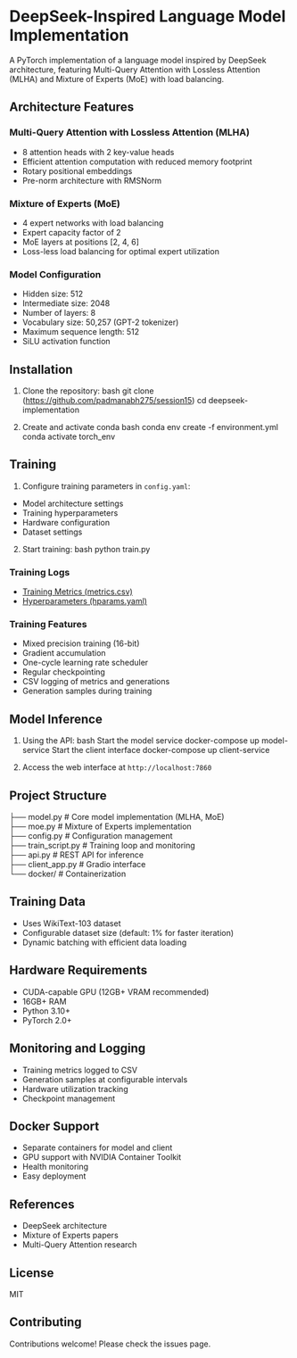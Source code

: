 # DeepSeek-Inspired Language Model Implementation

A PyTorch implementation of a language model inspired by DeepSeek architecture, featuring Multi-Query Attention with Lossless Attention (MLHA) and Mixture of Experts (MoE) with load balancing.

## Architecture Features

### Multi-Query Attention with Lossless Attention (MLHA)
- 8 attention heads with 2 key-value heads
- Efficient attention computation with reduced memory footprint
- Rotary positional embeddings
- Pre-norm architecture with RMSNorm

### Mixture of Experts (MoE)
- 4 expert networks with load balancing
- Expert capacity factor of 2
- MoE layers at positions [2, 4, 6]
- Loss-less load balancing for optimal expert utilization

### Model Configuration
- Hidden size: 512
- Intermediate size: 2048
- Number of layers: 8
- Vocabulary size: 50,257 (GPT-2 tokenizer)
- Maximum sequence length: 512
- SiLU activation function

## Installation

1. Clone the repository:
bash
git clone (https://github.com/padmanabh275/session15)
cd deepseek-implementation

2. Create and activate conda
bash
conda env create -f environment.yml
conda activate torch_env

## Training

1. Configure training parameters in `config.yaml`:
- Model architecture settings
- Training hyperparameters
- Hardware configuration
- Dataset settings

2. Start training:
bash
python train.py

### Training Logs 
- [Training Metrics (metrics.csv)](https://github.com/padmanabh275/session15/blob/master/metrics.csv)
- [Hyperparameters (hparams.yaml)]((https://github.com/padmanabh275/session15/blob/master/hparams.yaml))


### Training Features
- Mixed precision training (16-bit)
- Gradient accumulation
- One-cycle learning rate scheduler
- Regular checkpointing
- CSV logging of metrics and generations
- Generation samples during training

## Model Inference

1. Using the API:
bash
Start the model service
docker-compose up model-service
Start the client interface
docker-compose up client-service

2. Access the web interface at `http://localhost:7860`

## Project Structure
├── model.py # Core model implementation (MLHA, MoE) <br/>
├── moe.py # Mixture of Experts implementation <br/>
├── config.py # Configuration management <br/>
├── train_script.py # Training loop and monitoring <br/>
├── api.py # REST API for inference <br/>
├── client_app.py # Gradio interface <br/>
└── docker/ # Containerization <br/>

## Training Data
- Uses WikiText-103 dataset
- Configurable dataset size (default: 1% for faster iteration)
- Dynamic batching with efficient data loading

## Hardware Requirements
- CUDA-capable GPU (12GB+ VRAM recommended)
- 16GB+ RAM
- Python 3.10+
- PyTorch 2.0+

## Monitoring and Logging
- Training metrics logged to CSV
- Generation samples at configurable intervals
- Hardware utilization tracking
- Checkpoint management

## Docker Support
- Separate containers for model and client
- GPU support with NVIDIA Container Toolkit
- Health monitoring
- Easy deployment

## References
- DeepSeek architecture
- Mixture of Experts papers
- Multi-Query Attention research

## License
MIT

## Contributing
Contributions welcome! Please check the issues page.

